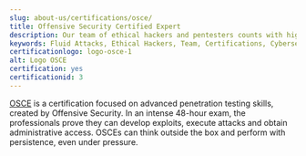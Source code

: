```yaml
---
slug: about-us/certifications/osce/
title: Offensive Security Certified Expert
description: Our team of ethical hackers and pentesters counts with high certifications related to cybersecurity information.
keywords: Fluid Attacks, Ethical Hackers, Team, Certifications, Cybersecurity, Pentesters, Whitehat Hackers
certificationlogo: logo-osce-1
alt: Logo OSCE
certification: yes
certificationid: 3
---
```


[OSCE](https://www.offensive-security.com/ctp-osce/)
is a certification focused on advanced penetration testing skills,
created by Offensive Security.
In an intense 48-hour exam,
the professionals prove they can develop exploits,
execute attacks
and obtain administrative access.
OSCEs can think outside the box
and perform with persistence,
even under pressure.

